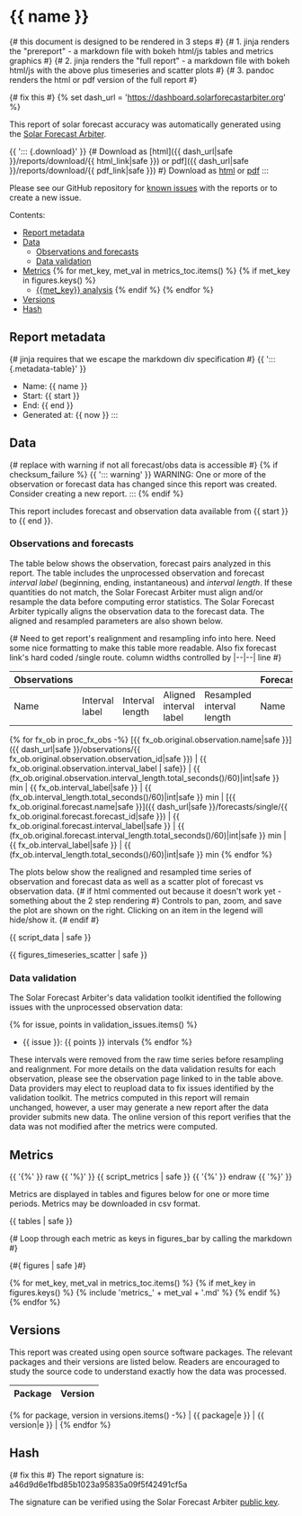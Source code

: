# {{ name }}

{# this document is designed to be rendered in 3 steps #}
{# 1. jinja renders the "prereport" - a markdown file with bokeh html/js tables and metrics graphics #}
{# 2. jinja renders the "full report" - a markdown file with bokeh html/js with the above plus timeseries and scatter plots #}
{# 3. pandoc renders the html or pdf version of the full report #}

{# fix this #}
{% set dash_url = 'https://dashboard.solarforecastarbiter.org' %}

This report of solar forecast accuracy was automatically generated using the [Solar Forecast Arbiter](https://solarforecastarbiter.org).

{{ '::: {.download}' }}
{# Download as [html]({{ dash_url|safe }}/reports/download/{{ html_link|safe }}) or pdf]({{ dash_url|safe }}/reports/download/{{ pdf_link|safe }}) #}
Download as [html]() or [pdf]()
:::

Please see our GitHub repository for [known issues](https://github.com/SolarArbiter/solarforecastarbiter-core/issues?q=is%3Aissue+is%3Aopen+label%3Areports) with the reports or to create a new issue.

Contents:

* [Report metadata](#report-metadata)
* [Data](#data)
  * [Observations and forecasts](#observations-and-forecasts)
  * [Data validation](#data-validation)
* [Metrics](#metrics)
{% for met_key, met_val in metrics_toc.items() %}
  {% if met_key in figures.keys() %}
  * [{{met_key}} analysis](#{{met_val}}-analysis)
  {% endif %}
{% endfor %}
* [Versions](#versions)
* [Hash](#hash)

## Report metadata

{# jinja requires that we escape the markdown div specification #}
{{ '::: {.metadata-table}' }}

* Name: {{ name }}
* Start: {{ start }}
* End: {{ end }}
* Generated at: {{ now }}
:::

## Data

{# replace with warning if not all forecast/obs data is accessible #}
{% if checksum_failure %}
{{ '::: warning' }}
WARNING: One or more of the observation or forecast data has changed since this report was created. Consider creating a new report.
:::
{% endif %}

This report includes forecast and observation data available from {{ start }} to {{ end }}.

### Observations and forecasts

The table below shows the observation, forecast pairs analyzed in this report. The table includes the unprocessed observation and forecast *interval label* (beginning, ending, instantaneous) and *interval length*. If these quantities do not match, the Solar Forecast Arbiter must align and/or resample the data before computing error statistics. The Solar Forecast Arbiter typically aligns the observation data to the forecast data. The aligned and resampled parameters are also shown below.

{# Need to get report's realignment and resampling info into here. Need some nice formatting to make this table more readable. Also fix forecast link's hard coded /single route. column widths controlled by |--|--| line #}

| Observations | | | | | Forecasts | | | | |
|:--------|---|---|---|---|:--------|---|---|---|---|
Name|Interval label|Interval length|Aligned interval label|Resampled interval length|Name|Interval label|Interval length|Aligned interval label|Resampled interval length
{% for fx_ob in proc_fx_obs -%}
[{{ fx_ob.original.observation.name|safe }}]({{ dash_url|safe }}/observations/{{ fx_ob.original.observation.observation_id|safe }}) | {{ fx_ob.original.observation.interval_label | safe}} | {{ (fx_ob.original.observation.interval_length.total_seconds()/60)|int|safe }} min | {{ fx_ob.interval_label|safe }} | {{ (fx_ob.interval_length.total_seconds()/60)|int|safe }} min | [{{ fx_ob.original.forecast.name|safe }}]({{ dash_url|safe }}/forecasts/single/{{ fx_ob.original.forecast.forecast_id|safe }}) | {{ fx_ob.original.forecast.interval_label|safe }} | {{ (fx_ob.original.forecast.interval_length.total_seconds()/60)|int|safe }} min | {{ fx_ob.interval_label|safe }} | {{ (fx_ob.interval_length.total_seconds()/60)|int|safe }} min
{% endfor %}

The plots below show the realigned and resampled time series of observation and forecast data as well as a scatter plot of forecast vs observation data.
{# if html   commented out because it doesn't work yet - something about the 2 step rendering #}
Controls to pan, zoom, and save the plot are shown on the right. Clicking on an item in the legend will hide/show it.
{# endif #}

{{ script_data | safe }}

{{ figures_timeseries_scatter | safe }}

### Data validation

The Solar Forecast Arbiter's data validation toolkit identified the following issues with the unprocessed observation data:

{% for issue, points in validation_issues.items() %}
* {{ issue }}: {{ points }} intervals
{% endfor %}

These intervals were removed from the raw time series before resampling and realignment. For more details on the data validation results for each observation, please see the observation page linked to in the table above. Data providers may elect to reupload data to fix issues identified by the validation toolkit. The metrics computed in this report will remain unchanged, however, a user may generate a new report after the data provider submits new data. The online version of this report verifies that the data was not modified after the metrics were computed.

## Metrics

{{ '{%' }} raw {{ '%}' }}
{{ script_metrics | safe }}
{{ '{%' }} endraw {{ '%}' }}

Metrics are displayed in tables and figures below for one or more time periods. Metrics may be downloaded in csv format.

{{ tables | safe }}

{# Loop through each metric as keys in figures_bar by calling the markdown #}

{#{ figures | safe }#}

{% for met_key, met_val in metrics_toc.items() %}
{% if met_key in figures.keys() %}
  {% include 'metrics_' + met_val + '.md' %}
{% endif %}
{% endfor %}

## Versions

This report was created using open source software packages. The relevant packages and their versions are listed below. Readers are encouraged to study the source code to understand exactly how the data was processed.

| Package | Version |
|:--------|:--------|
{% for package, version in versions.items() -%}
    | {{ package|e }} | {{ version|e }} |
{% endfor %}

## Hash

{# fix this #}
The report signature is: a46d9d6e1fbd85b1023a95835a09f5f42491cf5a

The signature can be verified using the Solar Forecast Arbiter [public key](solarforecastarbiter.org).
